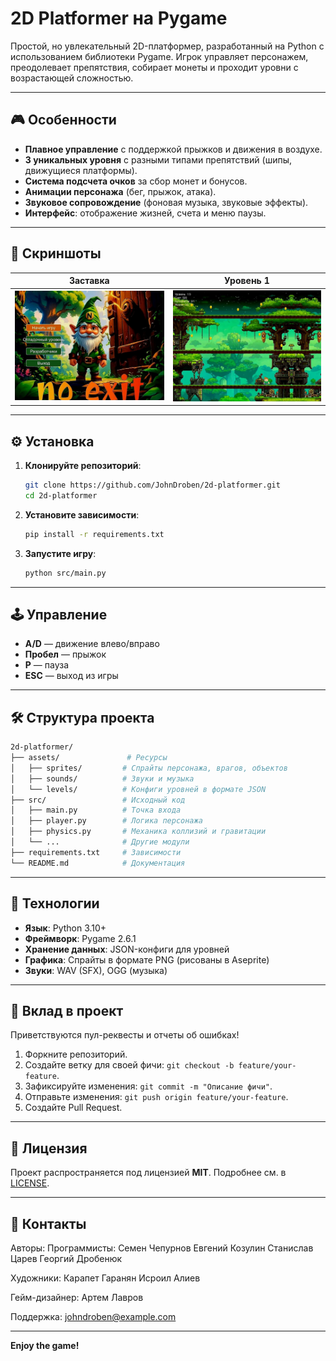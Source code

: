 
# 2D Platformer на Pygame  
Простой, но увлекательный 2D-платформер, разработанный на Python с использованием библиотеки Pygame. Игрок управляет персонажем, преодолевает препятствия, собирает монеты и проходит уровни с возрастающей сложностью.

---

## 🎮 Особенности
- **Плавное управление** с поддержкой прыжков и движения в воздухе.
- **3 уникальных уровня** с разными типами препятствий (шипы, движущиеся платформы).
- **Система подсчета очков** за сбор монет и бонусов.
- **Анимации персонажа** (бег, прыжок, атака).
- **Звуковое сопровождение** (фоновая музыка, звуковые эффекты).
- **Интерфейс**: отображение жизней, счета и меню паузы.

---

## 📸 Скриншоты
| Заставка                                               | Уровень 1                                               |
|---------------------------------------------------------|---------------------------------------------------------|
| <img src="assets/screenshots/screen_1.jpg" width="300"> | <img src="assets/screenshots/screen_2.jpg" width="300"> |

---

## ⚙️ Установка
1. **Клонируйте репозиторий**:
   ```bash
   git clone https://github.com/JohnDroben/2d-platformer.git
   cd 2d-platformer
   ```

2. **Установите зависимости**:
   ```bash
   pip install -r requirements.txt
   ```

3. **Запустите игру**:
   ```bash
   python src/main.py
   ```

---

## 🕹 Управление
- **A/D** — движение влево/вправо  
- **Пробел** — прыжок  
- **P** — пауза  
- **ESC** — выход из игры  

---

## 🛠 Структура проекта
```bash
2d-platformer/
├── assets/               # Ресурсы
│   ├── sprites/         # Спрайты персонажа, врагов, объектов
│   ├── sounds/          # Звуки и музыка
│   └── levels/          # Конфиги уровней в формате JSON
├── src/                 # Исходный код
│   ├── main.py          # Точка входа
│   ├── player.py        # Логика персонажа
│   ├── physics.py       # Механика коллизий и гравитации
│   └── ...              # Другие модули
├── requirements.txt     # Зависимости
└── README.md            # Документация
```

---

## 🧰 Технологии
- **Язык**: Python 3.10+
- **Фреймворк**: Pygame 2.6.1
- **Хранение данных**: JSON-конфиги для уровней
- **Графика**: Спрайты в формате PNG (рисованы в Aseprite)
- **Звуки**: WAV (SFX), OGG (музыка)

---

## 🤝 Вклад в проект
Приветствуются пул-реквесты и отчеты об ошибках!  
1. Форкните репозиторий.
2. Создайте ветку для своей фичи: `git checkout -b feature/your-feature`.
3. Зафиксируйте изменения: `git commit -m "Описание фичи"`.
4. Отправьте изменения: `git push origin feature/your-feature`.
5. Создайте Pull Request.

---

## 📜 Лицензия
Проект распространяется под лицензией **MIT**. Подробнее см. в [LICENSE](LICENSE).

---

## 📮 Контакты
Авторы:
Программисты: Семен Чепурнов
Евгений Козулин 
Станислав  Царев
Георгий Дробенюк

Художники: Карапет Гаранян
 Исроил  Алиев

Гейм-дизайнер: Артем Лавров

Поддержка: johndroben@example.com  

---

**Enjoy the game!**

